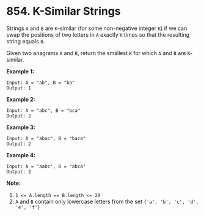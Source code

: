 # 854. K-Similar Strings

Strings `A` and `B` are `K`-similar (for some non-negative integer `K`) if we can swap the positions of two letters in `A` exactly `K` times so that the resulting string equals `B`.

Given two anagrams `A` and `B`, return the smallest `K` for which `A` and `B` are `K`-similar.

**Example 1:**

    Input: A = "ab", B = "ba"
    Output: 1

**Example 2:**

    Input: A = "abc", B = "bca"
    Output: 2

**Example 3:**

    Input: A = "abac", B = "baca"
    Output: 2

**Example 4:**

    Input: A = "aabc", B = "abca"
    Output: 2

**Note:**

1. `1 <= A.length == B.length <= 20`
2. `A` and `B` contain only lowercase letters from the set `{'a', 'b', 'c', 'd', 'e', 'f'}`